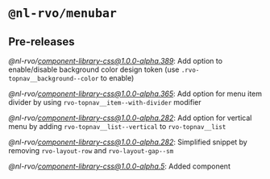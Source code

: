 # `@nl-rvo/menubar`

## Pre-releases

*@nl-rvo/component-library-css@1.0.0-alpha.389*:
Add option to enable/disable background color design token (use `.rvo-topnav__background--color` to enable)

*@nl-rvo/component-library-css@1.0.0-alpha.365*:
Add option for menu item divider by using `rvo-topnav__item--with-divider` modifier

*@nl-rvo/component-library-css@1.0.0-alpha.282*:
Add option for vertical menu by adding `rvo-topnav__list--vertical` to `rvo-topnav__list`

*@nl-rvo/component-library-css@1.0.0-alpha.282*:
Simplified snippet by removing `rvo-layout-row` and `rvo-layout-gap--sm`

*@nl-rvo/component-library-css@1.0.0-alpha.5*:
Added component
